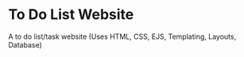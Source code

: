 # To Do List Website
A to do list/task website (Uses HTML, CSS, EJS, Templating, Layouts, Database)
